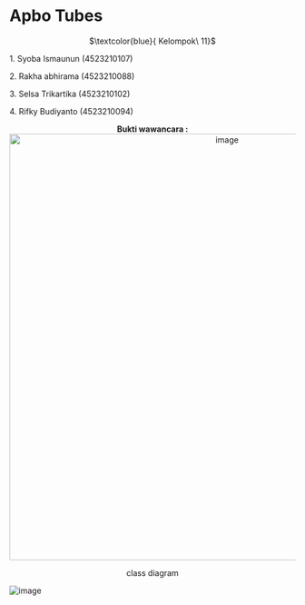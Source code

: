 # Apbo Tubes
<p align="center">
  $\textcolor{blue}{ Kelompok\ 11}$
</p>

<p> 1.⁠ ⁠Syoba Ismaunun (4523210107)  </p>
<p> 2.⁠ ⁠Rakha abhirama (4523210088)  </p>
<p> 3.⁠ ⁠Selsa Trikartika (4523210102) </p>
<p> 4.⁠ ⁠Rifky Budiyanto (4523210094) </p>
<p> 
  </p>
<div align="center">
<b>Bukti wawancara : 
</b>
</div>

<div align="center">
<img width="751" alt="image" src="https://github.com/user-attachments/assets/2b432544-cbc9-4a8c-b615-ba4f75dc1ca7" />
</div>

<p align="center">
  class diagram

![image](https://github.com/user-attachments/assets/1ad9724b-adef-4026-8c4c-82b8a2d667a2)
